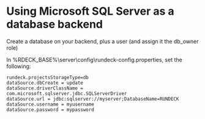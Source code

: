 # Using Microsoft SQL Server as a database backend

<!---
Original: http://support.rundeck.com/customer/en/portal/articles/2819414-install-rundeck-pro-team-launcher-on-windows
--->

Create a database on your backend, plus a user (and assign it the db_owner role)

In %RDECK_BASE%\\server\\config\\rundeck-config.properties, set the following:

```properties
rundeck.projectsStorageType=db
dataSource.dbCreate = update
dataSource.driverClassName = com.microsoft.sqlserver.jdbc.SQLServerDriver
dataSource.url = jdbc:sqlserver://myserver;DatabaseName=RUNDECK
dataSource.username = myusername
dataSource.password = mypassword
```
